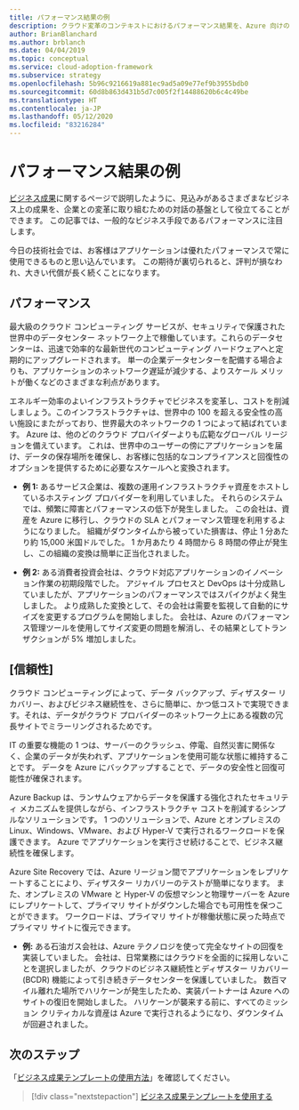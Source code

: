 ```yaml
---
title: パフォーマンス結果の例
description: クラウド変革のコンテキストにおけるパフォーマンス結果を、Azure 向けのクラウド導入フレームワークを使用して理解します。
author: BrianBlanchard
ms.author: brblanch
ms.date: 04/04/2019
ms.topic: conceptual
ms.service: cloud-adoption-framework
ms.subservice: strategy
ms.openlocfilehash: 5b96c9216619a881ec9ad5a09e77ef9b3955bdb0
ms.sourcegitcommit: 60d8b863d431b5d7c005f2f14488620b6c4c49be
ms.translationtype: HT
ms.contentlocale: ja-JP
ms.lasthandoff: 05/12/2020
ms.locfileid: "83216284"
---
```

# <a name="examples-of-performance-outcomes"></a>パフォーマンス結果の例

[ビジネス成果](./index.md)に関するページで説明したように、見込みがあるさまざまなビジネス上の成果を、企業との変革に取り組むための対話の基盤として役立てることができます。 この記事では、一般的なビジネス手段であるパフォーマンスに注目します。

今日の技術社会では、お客様はアプリケーションは優れたパフォーマンスで常に使用できるものと思い込んでいます。 この期待が裏切られると、評判が損なわれ、大きい代償が長く続くことになります。

## <a name="performance"></a>パフォーマンス

最大級のクラウド コンピューティング サービスが、セキュリティで保護された世界中のデータセンター ネットワーク上で稼働しています。これらのデータセンターは、迅速で効率的な最新世代のコンピューティング ハードウェアへと定期的にアップグレードされます。 単一の企業データセンターを配備する場合よりも、アプリケーションのネットワーク遅延が減少する、よりスケール メリットが働くなどのさまざまな利点があります。

エネルギー効率のよいインフラストラクチャでビジネスを変革し、コストを削減しましょう。このインフラストラクチャは、世界中の 100 を超える安全性の高い施設にまたがっており、世界最大のネットワークの 1 つによって結ばれています。 Azure は、他のどのクラウド プロバイダーよりも広範なグローバル リージョンを備えています。 これは、世界中のユーザーの傍にアプリケーションを届け、データの保存場所を確保し、お客様に包括的なコンプライアンスと回復性のオプションを提供するために必要なスケールへと変換されます。

- **例 1:** あるサービス企業は、複数の運用インフラストラクチャ資産をホストしているホスティング プロバイダーを利用していました。 それらのシステムでは、頻繁に障害とパフォーマンスの低下が発生しました。 この会社は、資産を Azure に移行し、クラウドの SLA とパフォーマンス管理を利用するようになりました。 組織がダウンタイムから被っていた損害は、停止 1 分あたり約 15,000 米国ドルでした。 1 か月あたり 4 時間から 8 時間の停止が発生し、この組織の変換は簡単に正当化されました。

- **例 2:** ある消費者投資会社は、クラウド対応アプリケーションのイノベーション作業の初期段階でした。 アジャイル プロセスと DevOps は十分成熟していましたが、アプリケーションのパフォーマンスではスパイクがよく発生しました。 より成熟した変換として、その会社は需要を監視して自動的にサイズを変更するプログラムを開始しました。 会社は、Azure のパフォーマンス管理ツールを使用してサイズ変更の問題を解消し、その結果としてトランザクションが 5% 増加しました。

## <a name="reliability"></a>[信頼性]

クラウド コンピューティングによって、データ バックアップ、ディザスター リカバリー、およびビジネス継続性を、さらに簡単に、かつ低コストで実現できます。それは、データがクラウド プロバイダーのネットワーク上にある複数の冗長サイトでミラーリングされるためです。

IT の重要な機能の 1 つは、サーバーのクラッシュ、停電、自然災害に関係なく、企業のデータが失われず、アプリケーションを使用可能な状態に維持することです。 データを Azure にバックアップすることで、データの安全性と回復可能性が確保されます。

Azure Backup は、ランサムウェアからデータを保護する強化されたセキュリティ メカニズムを提供しながら、インフラストラクチャ コストを削減するシンプルなソリューションです。 1 つのソリューションで、Azure とオンプレミスの Linux、Windows、VMware、および Hyper-V で実行されるワークロードを保護できます。 Azure でアプリケーションを実行させ続けることで、ビジネス継続性を確保します。

Azure Site Recovery では、Azure リージョン間でアプリケーションをレプリケートすることにより、ディザスター リカバリーのテストが簡単になります。 また、オンプレミスの VMware と Hyper-V の仮想マシンと物理サーバーを Azure にレプリケートして、プライマリ サイトがダウンした場合でも可用性を保つことができます。 ワークロードは、プライマリ サイトが稼働状態に戻った時点でプライマリ サイトに復元できます。

- **例:** ある石油ガス会社は、Azure テクノロジを使って完全なサイトの回復を実装していました。 会社は、日常業務にはクラウドを全面的に採用しないことを選択しましたが、クラウドのビジネス継続性とディザスター リカバリー (BCDR) 機能によって引き続きデータセンターを保護していました。 数百マイル離れた場所でハリケーンが発生したため、実装パートナーは Azure へのサイトの復旧を開始しました。 ハリケーンが襲来する前に、すべてのミッション クリティカルな資産は Azure で実行されるようになり、ダウンタイムが回避されました。

## <a name="next-steps"></a>次のステップ

「[ビジネス成果テンプレートの使用方法](./business-outcome-template.md)」を確認してください。

> [!div class="nextstepaction"]
> [ビジネス成果テンプレートを使用する](./business-outcome-template.md)
